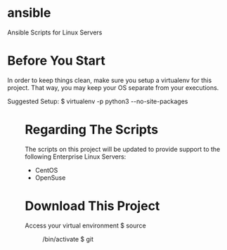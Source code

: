 # ansible
Ansible Scripts for Linux Servers


Before You Start
================

In order to keep things clean, make sure you setup a virtualenv for this project. That way, you may keep your OS separate from your executions.

Suggested Setup:
$ virtualenv -p python3 --no-site-packages <dir>


Regarding The Scripts
=====================

The scripts on this project will be updated to provide support to the following Enterprise Linux Servers:

- CentOS
- OpenSuse


Download This Project
=====================

Access your virtual environment
$ source <dir>/bin/activate
$ git 

